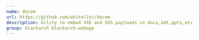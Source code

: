 ```yaml
---
name: docem
url: https://github.com/whitel1st/docem
description: Uility to embed XXE and XSS payloads in docx,odt,pptx,etc (OXML_XEE on steroids).
group: blackarch blackarch-webapp
---
```

